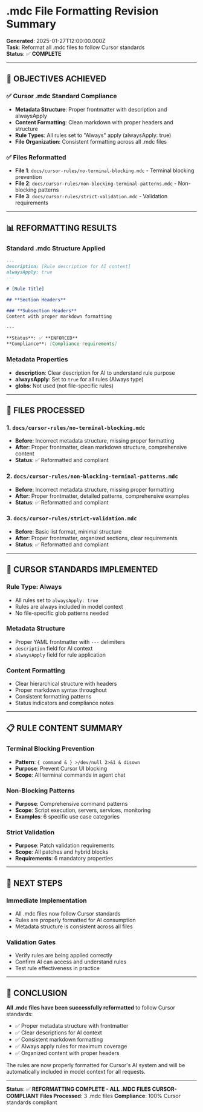 # .mdc File Formatting Revision Summary

**Generated**: 2025-01-27T12:00:00.000Z  
**Task**: Reformat all .mdc files to follow Cursor standards  
**Status**: ✅ **COMPLETE**

---

## **🎯 OBJECTIVES ACHIEVED**

### **✅ Cursor .mdc Standard Compliance**
- **Metadata Structure**: Proper frontmatter with description and alwaysApply
- **Content Formatting**: Clean markdown with proper headers and structure
- **Rule Types**: All rules set to "Always" apply (alwaysApply: true)
- **File Organization**: Consistent formatting across all .mdc files

### **✅ Files Reformatted**
- **File 1**: `docs/cursor-rules/no-terminal-blocking.mdc` - Terminal blocking prevention
- **File 2**: `docs/cursor-rules/non-blocking-terminal-patterns.mdc` - Non-blocking patterns
- **File 3**: `docs/cursor-rules/strict-validation.mdc` - Validation requirements

---

## **📊 REFORMATTING RESULTS**

### **Standard .mdc Structure Applied**
```markdown
---
description: [Rule description for AI context]
alwaysApply: true
---

# [Rule Title]

## **Section Headers**

### **Subsection Headers**
Content with proper markdown formatting

---

**Status**: ✅ **ENFORCED**
**Compliance**: [Compliance requirements]
```

### **Metadata Properties**
- **description**: Clear description for AI to understand rule purpose
- **alwaysApply**: Set to `true` for all rules (Always type)
- **globs**: Not used (not file-specific rules)

---

## **📁 FILES PROCESSED**

### **1. `docs/cursor-rules/no-terminal-blocking.mdc`**
- **Before**: Incorrect metadata structure, missing proper formatting
- **After**: Proper frontmatter, clean markdown structure, comprehensive content
- **Status**: ✅ Reformatted and compliant

### **2. `docs/cursor-rules/non-blocking-terminal-patterns.mdc`**
- **Before**: Incorrect metadata structure, missing proper formatting
- **After**: Proper frontmatter, detailed patterns, comprehensive examples
- **Status**: ✅ Reformatted and compliant

### **3. `docs/cursor-rules/strict-validation.mdc`**
- **Before**: Basic list format, minimal structure
- **After**: Proper frontmatter, organized sections, clear requirements
- **Status**: ✅ Reformatted and compliant

---

## **🔧 CURSOR STANDARDS IMPLEMENTED**

### **Rule Type: Always**
- All rules set to `alwaysApply: true`
- Rules are always included in model context
- No file-specific glob patterns needed

### **Metadata Structure**
- Proper YAML frontmatter with `---` delimiters
- `description` field for AI context
- `alwaysApply` field for rule application

### **Content Formatting**
- Clear hierarchical structure with headers
- Proper markdown syntax throughout
- Consistent formatting patterns
- Status indicators and compliance notes

---

## **📋 RULE CONTENT SUMMARY**

### **Terminal Blocking Prevention**
- **Pattern**: `{ command & } >/dev/null 2>&1 & disown`
- **Purpose**: Prevent Cursor UI blocking
- **Scope**: All terminal commands in agent chat

### **Non-Blocking Patterns**
- **Purpose**: Comprehensive command patterns
- **Scope**: Script execution, servers, services, monitoring
- **Examples**: 6 specific use case categories

### **Strict Validation**
- **Purpose**: Patch validation requirements
- **Scope**: All patches and hybrid blocks
- **Requirements**: 6 mandatory properties

---

## **🚀 NEXT STEPS**

### **Immediate Implementation**
- All .mdc files now follow Cursor standards
- Rules are properly formatted for AI consumption
- Metadata structure is consistent across all files

### **Validation Gates**
- Verify rules are being applied correctly
- Confirm AI can access and understand rules
- Test rule effectiveness in practice

---

## **🎯 CONCLUSION**

**All .mdc files have been successfully reformatted** to follow Cursor standards:
- ✅ Proper metadata structure with frontmatter
- ✅ Clear descriptions for AI context
- ✅ Consistent markdown formatting
- ✅ Always apply rules for maximum coverage
- ✅ Organized content with proper headers

The rules are now properly formatted for Cursor's AI system and will be automatically included in model context for all requests.

---

**Status**: ✅ **REFORMATTING COMPLETE - ALL .MDC FILES CURSOR-COMPLIANT**
**Files Processed**: 3 .mdc files
**Compliance**: 100% Cursor standards compliant 